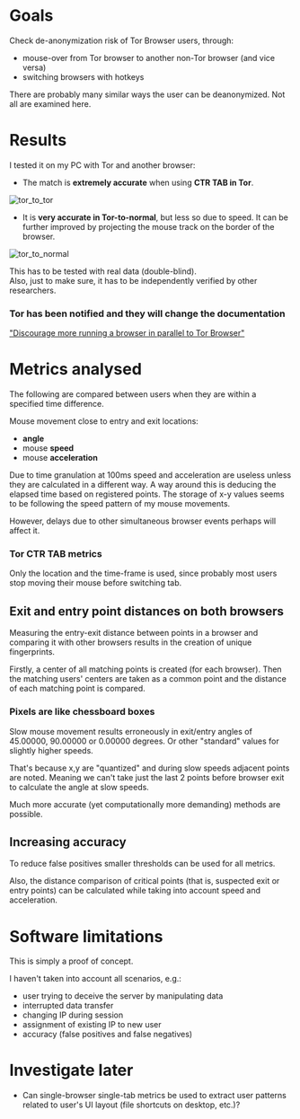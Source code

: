 # Goals
Check de-anonymization risk of Tor Browser users, through:

- mouse-over from Tor browser to another non-Tor browser (and vice versa)
- switching browsers with hotkeys 


There are probably many similar ways the user 
can be deanonymized. Not all are examined here.

# Results
I tested it on my PC with Tor and another browser:
 - The match is **extremely accurate** when using **CTR TAB in Tor**.

![tor_to_tor](https://github.com/FermiParadox/torWindowSwitchDeanon/blob/master/tor_to_tor_CTR_TAB.png)

 - It is **very accurate in Tor-to-normal**, but less so 
due to speed. It can be further improved by projecting 
the mouse track on the border of the browser.

![tor_to_normal](https://github.com/FermiParadox/torWindowSwitchDeanon/blob/master/tor_to_normal2.png)

This has to be tested with real data (double-blind).   
Also, just to make sure, it has to be 
independently verified by other researchers.

### Tor has been notified and they will change the documentation
["Discourage more running a browser in parallel to Tor Browser"](https://gitlab.torproject.org/tpo/web/support/-/issues/280)


# Metrics analysed
The following are compared between users 
when they are within a specified time difference. 

Mouse movement close to entry and exit locations: 

- **angle**
- mouse **speed**
- mouse **acceleration**

Due to time granulation at 100ms speed and acceleration are 
useless unless they are calculated in a different way.
A way around this is deducing the elapsed time based on 
registered points. The storage of x-y values seems to be following 
the speed pattern of my mouse movements. 

However, delays due to other simultaneous 
browser events perhaps will affect it.

### Tor CTR TAB metrics
Only the location and the time-frame is used, 
since probably most users stop moving their mouse 
before switching tab.

## Exit and entry point distances on both browsers

Measuring the entry-exit distance between points in a browser 
and comparing it with other browsers results in the creation of
unique fingerprints. 

Firstly, a center of all matching points is created 
(for each browser). Then the matching users' centers 
are taken as a common point 
and the distance of each matching point is compared.


### Pixels are like chessboard boxes

Slow mouse movement results erroneously in exit/entry angles 
of 45.00000, 90.00000 or 0.00000 degrees. 
Or other "standard" values for slightly higher speeds.

That's because x,y are "quantized" and during 
slow speeds adjacent points are noted. 
Meaning we can't take just the last 2 points 
before browser exit to calculate the angle at 
slow speeds.

Much more accurate (yet computationally 
more demanding) methods are possible. 

## Increasing accuracy
To reduce false positives smaller thresholds 
can be used for all metrics. 

Also, the distance comparison of critical points 
(that is, suspected exit or entry points) can be calculated 
while taking into account speed and acceleration.

# Software limitations 

This is simply a proof of concept.   

I haven't taken into account all scenarios, e.g.: 
- user trying to deceive the server by manipulating data
- interrupted data transfer
- changing IP during session
- assignment of existing IP to new user
- accuracy (false positives and false negatives)


# Investigate later
- Can single-browser single-tab metrics be used to extract user patterns 
related to user's UI layout (file shortcuts on desktop, etc.)?
